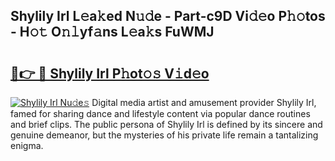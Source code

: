## Shylily Irl L𝚎a𝚔ed N𝚞𝚍e - Part-c9D Vi𝚍𝚎o P𝚑𝚘tos - H𝚘𝚝 O𝚗𝚕yf𝚊ns L𝚎a𝚔s FuWMJ

# <h2><a href="http://kf5av2.oniu.top/?m=Shylily+Irl">🔗👉 🔴 Shylily Irl P𝚑ot𝚘𝚜 V𝚒d𝚎o</a></h2>

[![Shylily Irl Nu𝚍e𝚜](https://i.imgur.com/0qMVB7G.gif)](http://kf5av2.oniu.top/?m=Shylily+Irl)
Digital media artist and amusement provider Shylily Irl, famed for sharing dance and lifestyle content via popular dance routines and brief clips. The public persona of Shylily Irl is defined by its sincere and genuine demeanor, but the mysteries of his private life remain a tantalizing enigma.  

